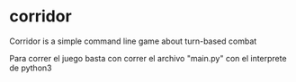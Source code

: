 # corridor
Corridor is a simple command line game about turn-based combat

Para correr el juego basta con correr el archivo "main.py" con el interprete de python3
